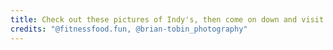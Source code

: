 ```yaml
---
title: Check out these pictures of Indy's, then come on down and visit us in person!
credits: "@fitnessfood.fun, @brian-tobin_photography"
---
```

